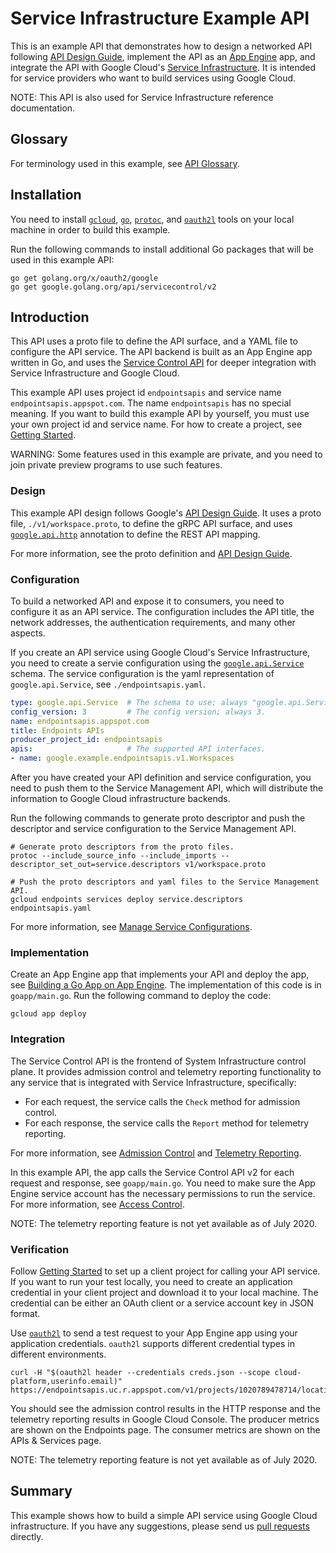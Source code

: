 # Service Infrastructure Example API

This is an example API that demonstrates how to design a networked API following
[API Design Guide](https://cloud.google.com/apis/design), implement the API
as an [App Engine](https://cloud.google.com/app-engine) app,
and integrate the API with Google Cloud's
[Service Infrastructure](https://cloud.google.com/service-infrastructure).
It is intended for service providers who want to build services using
Google Cloud.

NOTE: This API is also used for Service Infrastructure reference documentation.

## Glossary

For terminology used in this example, see
[API Glossary](https://cloud.google.com/apis/design/glossary).

## Installation

You need to install [`gcloud`](https://cloud.google.com/sdk/docs),
[`go`](https://golang.org/doc/install),
[`protoc`](https://grpc.io/docs/protoc-installation/),
and [`oauth2l`](https://github.com/google/oauth2l) tools on your local machine
in order to build this example.

Run the following commands to install additional Go packages that will be used
in this example API:

```shell
go get golang.org/x/oauth2/google
go get google.golang.org/api/servicecontrol/v2
```

## Introduction

This API uses a proto file to define the API surface, and a YAML file to
configure the API service. The API backend is built as an App Engine app
written in Go, and uses the
[Service Control API](https://cloud.google.com/service-control) for
deeper integration with Service Infrastructure and Google Cloud.

This example API uses project id `endpointsapis` and service name
`endpointsapis.appspot.com`. The name `endpointsapis` has no special meaning.
If you want to build this example API by yourself, you must use your own
project id and service name. For how to create a project, see
[Getting Started](https://cloud.google.com/apis/docs/getting-started#creating_a_google_project).

WARNING: Some features used in this example are private, and you need to join
private preview programs to use such features.

### Design

This example API design follows Google's
[API Design Guide](https://cloud.google.com/apis/design). It uses a proto
file, `./v1/workspace.proto`, to define the gRPC API surface, and uses
[`google.api.http`](https://aip.dev/127) annotation to define the REST
API mapping.

For more information, see the proto definition and
[API Design Guide](https://cloud.google.com/apis/design).

### Configuration

To build a networked API and expose it to consumers, you need to configure it
as an API service. The configuration includes the API title, the network
addresses, the authentication requirements, and many other aspects.

If you create an API service using Google Cloud's Service Infrastructure,
you need to create a servie configuration using the
[`google.api.Service`](../../api/service.proto) schema. The service
configuration is the yaml representation of `google.api.Service`,
see `./endpointsapis.yaml`.

```yaml
type: google.api.Service  # The schema to use; always "google.api.Service".
config_version: 3         # The config version; always 3.
name: endpointsapis.appspot.com
title: Endpoints APIs
producer_project_id: endpointsapis
apis:                     # The supported API interfaces.
- name: google.example.endpointsapis.v1.Workspaces
```

After you have created your API definition and service configuration, you need
to push them to the Service Management API, which will distribute the
information to Google Cloud infrastructure backends.

Run the following commands to generate proto descriptor and push the
descriptor and service configuration to the Service Management API.

```shell
# Generate proto descriptors from the proto files.
protoc --include_source_info --include_imports --descriptor_set_out=service.descriptors v1/workspace.proto

# Push the proto descriptors and yaml files to the Service Management API.
gcloud endpoints services deploy service.descriptors endpointsapis.yaml
```

For more information, see
[Manage Service Configurations](https://cloud.google.com/service-infrastructure/docs/manage-config).

### Implementation

Create an App Engine app that implements your API and deploy the app, see
[Building a Go App on App Engine](https://cloud.google.com/appengine/docs/standard/go/building-app).
The implementation of this code is in `goapp/main.go`. Run the following
command to deploy the code:

```shell
gcloud app deploy
```

### Integration

The Service Control API is the frontend of System Infrastructure control plane.
It provides admission control and telemetry reporting functionality to any
service that is integrated with Service Infrastructure, specifically:

*   For each request, the service calls the `Check` method for admission
    control.
*   For each response, the service calls the `Report` method for telemetry
    reporting.

For more information, see
[Admission Control](https://cloud.google.com/service-infrastructure/docs/admission-control)
and
[Telemetry Reporting](https://cloud.google.com/service-infrastructure/docs/telemetry-reporting).

In this example API, the app calls the Service Control API v2 for each request
and response, see `goapp/main.go`. You need to make sure the App Engine
service account has the necessary permissions to run the service.
For more information, see
[Access Control](https://cloud.google.com/service-infrastructure/docs/service-control/access-control).

NOTE: The telemetry reporting feature is not yet available as of July 2020.

### Verification

Follow [Getting Started](https://cloud.google.com/apis/getting-started) to set
up a client project for calling your API service. If you want to run your
test locally, you need to create an application credential in your client
project and download it to your local machine. The credential can be either
an OAuth client or a service account key in JSON format.

Use [`oauth2l`](https://github.com/google/oauth2l) to send a test request to
your App Engine app using your application credentials. `oauth2l` supports
different credential types in different environments.

```shell
curl -H "$(oauth2l header --credentials creds.json --scope cloud-platform,userinfo.email)" https://endpointsapis.uc.r.appspot.com/v1/projects/1020789478714/locations/1/workspaces
```

You should see the admission control results in the HTTP response
and the telemetry reporting results in Google Cloud Console. The producer
metrics are shown on the Endpoints page. The consumer metrics are shown on
the APIs & Services page.

NOTE: The telemetry reporting feature is not yet available as of July 2020.

## Summary

This example shows how to build a simple API service using Google Cloud
infrastructure. If you have any suggestions, please send us
[pull requests](https://github.com/googleapis/googleapis/pulls) directly.
